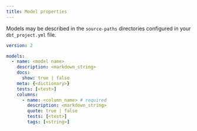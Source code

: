 ```yaml
---
title: Model properties
---
```


Models may be described in the `source-paths` directories configured in your `dbt_project.yml` file.

```yml
version: 2

models:
  - name: <model name>
    description: <markdown_string>
    docs:
      show: true | false
    meta: {<dictionary>}
    tests: [<test>]
    columns:
      - name: <column_name> # required
        description: <markdown_string>
        quote: true | false
        tests: [<test>]
        tags: [<string>]

```
